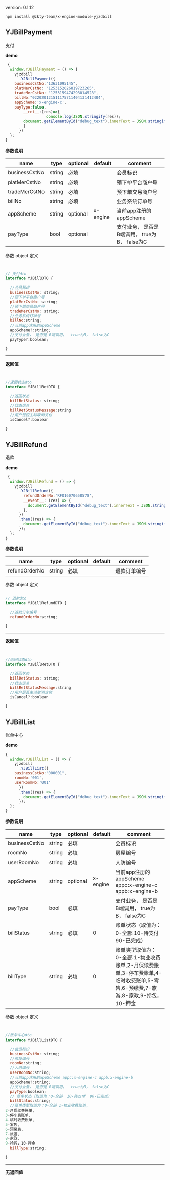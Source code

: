 
version: 0.1.12
``` bash
npm install @zkty-team/x-engine-module-yjzdbill
```



## YJBillPayment

支付

**demo**
``` js
 {
  window.YJBillPayment = () => {
    yjzdbill
      .YJBillPayment({
    businessCstNo:"13631095145",
    platMerCstNo: "1253152026819723265",
    tradeMerCstNo: "1253159474293014528",
    billNo:"022020121511175711404131412404",
    appScheme:'x-engine-c',
    payType:false,
        __ret__:(res)=>{
                  console.log(JSON.stringify(res));
        document.getElementById("debug_text").innerText = JSON.stringify(res);
        }
      })
  };
}
``` 

	
**参数说明**

| name                        | type      | optional | default   | comment  |
| --------------------------- | --------- | -------- | --------- |--------- |
| businessCstNo | string | 必填 |  | 会员标识 |
| platMerCstNo | string | 必填 |  | 预下单平台商户号 |
| tradeMerCstNo | string | 必填 |  | 预下单交易商户号 |
| billNo | string | 必填 |  | 业务系统订单号 |
| appScheme | string | optional | x-engine | 当前app注册的appScheme |
| payType | bool | optional |  | 支付业务， 是否是 B端调用，  true为B， false为C |


参数 object  定义
``` js


// 支付dto
interface YJBillDTO {

  //会员标识
  businessCstNo: string;
  //预下单平台商户号
  platMerCstNo: string;
  //预下单交易商户号
  tradeMerCstNo: string;
  //业务系统订单号
  billNo:string;
  //当前app注册的appScheme
  appScheme?:string;
  //支付业务， 是否是 B端调用，  true为B， false为C
  payType?:boolean;

}
``` 


---------------------
**返回值**
``` js


//返回状态dto
interface YJBillRetDTO {

  //返回状态
  billRetStatus: string;
  //状态信息
  billRetStatusMessage:string
  //用户是否主动取消支付
  isCancel?:boolean

}
``` 




## YJBillRefund

退款

**demo**
``` js
 {
  window.YJBillRefund = () => {
    yjzdbill
      .YJBillRefund({
        refundOrderNo:'RFO16070658578',
        __event__: (res) => {
          document.getElementById("debug_text").innerText = JSON.stringify(res);
        },
      })
      .then((res) => {
        document.getElementById("debug_text").innerText = JSON.stringify(res);
      });
  };
}
``` 

	
**参数说明**

| name                        | type      | optional | default   | comment  |
| --------------------------- | --------- | -------- | --------- |--------- |
| refundOrderNo | string | 必填 |  | 退款订单编号 |


参数 object  定义
``` js

// 退款dto
interface YJBillRefundDTO {

  //退款订单编号
  refundOrderNo:string;

}
``` 


---------------------
**返回值**
``` js


//返回状态dto
interface YJBillRetDTO {

  //返回状态
  billRetStatus: string;
  //状态信息
  billRetStatusMessage:string
  //用户是否主动取消支付
  isCancel?:boolean

}
``` 




## YJBillList

账单中心

**demo**
``` js
{
  window.YJBillList = () => {
    yjzdbill
      .YJBillList({
    businessCstNo:"000001",
    roomNo:'001',
    userRoomNo:'001'
      })
      .then((res) => {
        document.getElementById("debug_text").innerText = JSON.stringify(res);
      });
  };
}
``` 

	
**参数说明**

| name                        | type      | optional | default   | comment  |
| --------------------------- | --------- | -------- | --------- |--------- |
| businessCstNo | string | 必填 |  | 会员标识 |
| roomNo | string | 必填 |  | 房屋编号 |
| userRoomNo | string | 必填 |  | 人防编号 |
| appScheme | string | optional | x-engine | 当前app注册的appScheme appc:x-engine-c appb:x-engine-b |
| payType | bool | 必填 |  | 支付业务， 是否是 B端调用，  true为B， false为C |
| billStatus | string | 必填 | 0 |  账单状态（取值为：0-全部  10-待支付  90-已完成） |
| billType | string | 必填 | 0 | 账单类型取值为：0-全部 1-物业收费账单,2-月保续费账单,3-停车费账单,4-临时收费账单,5-零售,6-预缴费,7-旅游,8-家政,9-拎包，10-押金 |


参数 object  定义
``` js


//账单中心dto
interface YJBillListDTO {

  //会员标识
  businessCstNo: string;
  //房屋编号
  roomNo:string;
  //人防编号
  userRoomNo:string;
  //当前app注册的appScheme appc:x-engine-c appb:x-engine-b
  appScheme?:string;
  //支付业务， 是否是 B端调用，  true为B， false为C
  payType:boolean;
  // 账单状态（取值为：0-全部  10-待支付  90-已完成）
  billStatus:string;
  //账单类型取值为：0-全部 1-物业收费账单,
2-月保续费账单,
3-停车费账单,
4-临时收费账单,
5-零售,
6-预缴费,
7-旅游,
8-家政,
9-拎包，10-押金
  billType:string;

}
``` 


---------------------
**无返回值**



    